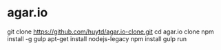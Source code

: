 # agar.io
git clone https://github.com/huytd/agar.io-clone.git 
cd agar.io clone
npm install -g gulp
apt-get install nodejs-legacy
npm install
gulp run
